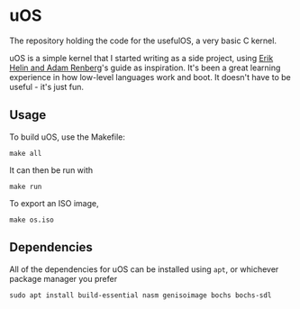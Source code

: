 # uOS
The repository holding the code for the usefulOS, a very basic C kernel.

uOS is a simple kernel that I started writing as a side project, using [Erik Helin and Adam Renberg](https://littleosbook.github.io/)'s guide as inspiration. It's been a great learning experience in how low-level languages work and boot. It doesn't have to be useful - it's just fun.

## Usage
To build uOS, use the Makefile:
```shell
make all
```

It can then be run with
```shell
make run
```

To export an ISO image,
```shell
make os.iso
```

## Dependencies
All of the dependencies for uOS can be installed using `apt`, or whichever package manager you prefer
```shell
sudo apt install build-essential nasm genisoimage bochs bochs-sdl
```
